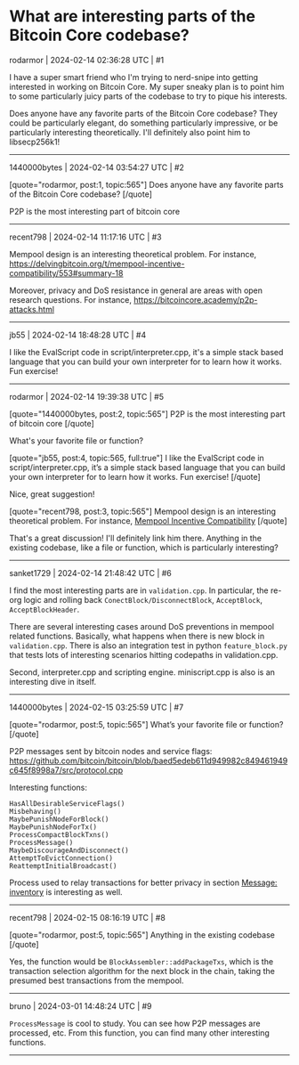 # What are interesting parts of the Bitcoin Core codebase?

rodarmor | 2024-02-14 02:36:28 UTC | #1

I have a super smart friend who I'm trying to nerd-snipe into getting interested in working on Bitcoin Core. My super sneaky plan is to point him to some particularly juicy parts of the codebase to try to pique his interests.

Does anyone have any favorite parts of the Bitcoin Core codebase? They could be particularly elegant, do something particularly impressive, or be particularly interesting theoretically. I'll definitely also point him to libsecp256k1!

-------------------------

1440000bytes | 2024-02-14 03:54:27 UTC | #2

[quote="rodarmor, post:1, topic:565"]
Does anyone have any favorite parts of the Bitcoin Core codebase?
[/quote]

P2P is the most interesting part of bitcoin core

-------------------------

recent798 | 2024-02-14 11:17:16 UTC | #3

Mempool design is an interesting theoretical problem. For instance, https://delvingbitcoin.org/t/mempool-incentive-compatibility/553#summary-18

Moreover, privacy and DoS resistance in general are areas with open research questions. For instance, https://bitcoincore.academy/p2p-attacks.html

-------------------------

jb55 | 2024-02-14 18:48:28 UTC | #4

I like the EvalScript code in script/interpreter.cpp, it's a simple stack based language that you can build your own interpreter for to learn how it works. Fun exercise!

-------------------------

rodarmor | 2024-02-14 19:39:38 UTC | #5

[quote="1440000bytes, post:2, topic:565"]
P2P is the most interesting part of bitcoin core
[/quote]

What's your favorite file or function?

[quote="jb55, post:4, topic:565, full:true"]
I like the EvalScript code in script/interpreter.cpp, it’s a simple stack based language that you can build your own interpreter for to learn how it works. Fun exercise!
[/quote]

Nice, great suggestion!

[quote="recent798, post:3, topic:565"]
Mempool design is an interesting theoretical problem. For instance, [Mempool Incentive Compatibility](https://delvingbitcoin.org/t/mempool-incentive-compatibility/553#summary-18)
[/quote]

That's a great discussion! I'll definitely link him there. Anything in the existing codebase, like a file or function, which is particularly interesting?

-------------------------

sanket1729 | 2024-02-14 21:48:42 UTC | #6

I find the most interesting parts are in `validation.cpp`. In particular, the re-org logic and rolling back `ConectBlock/DisconnectBlock`, `AcceptBlock`, `AcceptBlockHeader`. 

There are several interesting cases around DoS preventions in mempool related functions. Basically, what happens when there is new block in `validation.cpp`. There is also an integration test in python `feature_block.py` that tests lots of interesting scenarios hitting codepaths in validation.cpp. 

Second, interpreter.cpp and scripting engine. miniscript.cpp is also is an interesting dive in itself.

-------------------------

1440000bytes | 2024-02-15 03:25:59 UTC | #7

[quote="rodarmor, post:5, topic:565"]
What’s your favorite file or function?
[/quote]


P2P messages sent by bitcoin nodes and service flags: https://github.com/bitcoin/bitcoin/blob/baed5edeb611d949982c849461949c645f8998a7/src/protocol.cpp

Interesting functions:

`HasAllDesirableServiceFlags()`  
`Misbehaving()`  
`MaybePunishNodeForBlock()`  
`MaybePunishNodeForTx()`  
`ProcessCompactBlockTxns()`  
`ProcessMessage()`  
`MaybeDiscourageAndDisconnect()`  
`AttemptToEvictConnection()`  
`ReattemptInitialBroadcast()`

Process used to relay transactions for better privacy in section [Message: inventory](https://github.com/bitcoin/bitcoin/blob/baed5edeb611d949982c849461949c645f8998a7/src/net_processing.cpp#L5755) is interesting as well.

-------------------------

recent798 | 2024-02-15 08:16:19 UTC | #8

[quote="rodarmor, post:5, topic:565"]
Anything in the existing codebase
[/quote]

Yes, the function would be `BlockAssembler::addPackageTxs`, which is the transaction selection algorithm for the next block in the chain, taking the presumed best transactions from the mempool.

-------------------------

bruno | 2024-03-01 14:48:24 UTC | #9

`ProcessMessage` is cool to study. You can see how P2P messages are processed, etc. From this function, you can find many other interesting functions.

-------------------------

